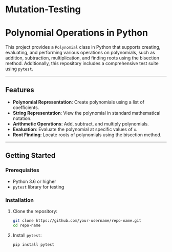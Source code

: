 # Mutation-Testing
# Polynomial Operations in Python

This project provides a `Polynomial` class in Python that supports creating, evaluating, and performing various operations on polynomials, such as addition, subtraction, multiplication, and finding roots using the bisection method. Additionally, this repository includes a comprehensive test suite using `pytest`.

---

## Features

- **Polynomial Representation**: Create polynomials using a list of coefficients.
- **String Representation**: View the polynomial in standard mathematical notation.
- **Arithmetic Operations**: Add, subtract, and multiply polynomials.
- **Evaluation**: Evaluate the polynomial at specific values of `x`.
- **Root Finding**: Locate roots of polynomials using the bisection method.

---

## Getting Started

### Prerequisites
- Python 3.6 or higher
- `pytest` library for testing

### Installation
1. Clone the repository:
   ```bash
   git clone https://github.com/your-username/repo-name.git
   cd repo-name
2. Install `pytest`:
   ```bash
   pip install pytest
